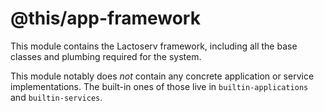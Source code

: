 @this/app-framework
===================

This module contains the Lactoserv framework, including all the base classes
and plumbing required for the system.

This module notably does _not_ contain any concrete application or service
implementations. The built-in ones of those live in `builtin-applications` and
`builtin-services`.
